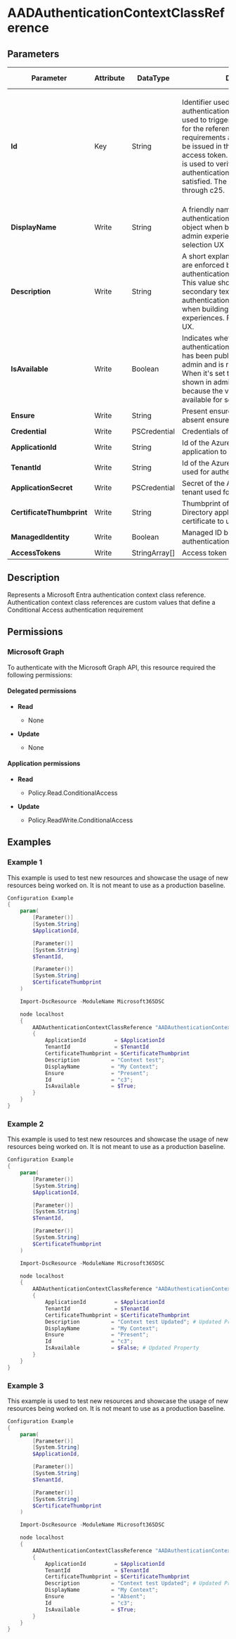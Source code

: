 ﻿# AADAuthenticationContextClassReference

## Parameters

| Parameter | Attribute | DataType | Description | Allowed Values |
| --- | --- | --- | --- | --- |
| **Id** | Key | String | Identifier used to reference the authentication context class. The id is used to trigger step-up authentication for the referenced authentication requirements and is the value that will be issued in the acrs claim of an access token. This value in the claim is used to verify that the required authentication context has been satisfied. The allowed values are c1 through c25. | `c1`, `c2`, `c3`, `c4`, `c5`, `c6`, `c7`, `c8`, `c9`, `c10`, `c11`, `c12`, `c13`, `c14`, `c15`, `c16`, `c17`, `c18`, `c19`, `c20`, `c21`, `c22`, `c23`, `c24`, `c25` |
| **DisplayName** | Write | String | A friendly name that identifies the authenticationContextClassReference object when building user-facing admin experiences. For example, a selection UX | |
| **Description** | Write | String | A short explanation of the policies that are enforced by authenticationContextClassReference. This value should be used to provide secondary text to describe the authentication context class reference when building user-facing admin experiences. For example, a selection UX. | |
| **IsAvailable** | Write | Boolean | Indicates whether the authenticationContextClassReference has been published by the security admin and is ready for use by apps. When it's set to false, it shouldn't be shown in admin UX experiences because the value isn't currently available for selection. | |
| **Ensure** | Write | String | Present ensures the policy exists, absent ensures it is removed. | `Present`, `Absent` |
| **Credential** | Write | PSCredential | Credentials of the Admin | |
| **ApplicationId** | Write | String | Id of the Azure Active Directory application to authenticate with. | |
| **TenantId** | Write | String | Id of the Azure Active Directory tenant used for authentication. | |
| **ApplicationSecret** | Write | PSCredential | Secret of the Azure Active Directory tenant used for authentication. | |
| **CertificateThumbprint** | Write | String | Thumbprint of the Azure Active Directory application's authentication certificate to use for authentication. | |
| **ManagedIdentity** | Write | Boolean | Managed ID being used for authentication. | |
| **AccessTokens** | Write | StringArray[] | Access token used for authentication. | |


## Description

Represents a Microsoft Entra authentication context class reference. Authentication context class references are custom values that define a Conditional Access authentication requirement

## Permissions

### Microsoft Graph

To authenticate with the Microsoft Graph API, this resource required the following permissions:

#### Delegated permissions

- **Read**

    - None

- **Update**

    - None

#### Application permissions

- **Read**

    - Policy.Read.ConditionalAccess

- **Update**

    - Policy.ReadWrite.ConditionalAccess

## Examples

### Example 1

This example is used to test new resources and showcase the usage of new resources being worked on.
It is not meant to use as a production baseline.

```powershell
Configuration Example
{
    param(
        [Parameter()]
        [System.String]
        $ApplicationId,

        [Parameter()]
        [System.String]
        $TenantId,

        [Parameter()]
        [System.String]
        $CertificateThumbprint
    )

    Import-DscResource -ModuleName Microsoft365DSC

    node localhost
    {
        AADAuthenticationContextClassReference "AADAuthenticationContextClassReference-Test"
        {
            ApplicationId         = $ApplicationId
            TenantId              = $TenantId
            CertificateThumbprint = $CertificateThumbprint
            Description          = "Context test";
            DisplayName          = "My Context";
            Ensure               = "Present";
            Id                   = "c3";
            IsAvailable          = $True;
        }
    }
}
```

### Example 2

This example is used to test new resources and showcase the usage of new resources being worked on.
It is not meant to use as a production baseline.

```powershell
Configuration Example
{
    param(
        [Parameter()]
        [System.String]
        $ApplicationId,

        [Parameter()]
        [System.String]
        $TenantId,

        [Parameter()]
        [System.String]
        $CertificateThumbprint
    )

    Import-DscResource -ModuleName Microsoft365DSC

    node localhost
    {
        AADAuthenticationContextClassReference "AADAuthenticationContextClassReference-Test"
        {
            ApplicationId         = $ApplicationId
            TenantId              = $TenantId
            CertificateThumbprint = $CertificateThumbprint
            Description          = "Context test Updated"; # Updated Property
            DisplayName          = "My Context";
            Ensure               = "Present";
            Id                   = "c3";
            IsAvailable          = $False; # Updated Property
        }
    }
}
```

### Example 3

This example is used to test new resources and showcase the usage of new resources being worked on.
It is not meant to use as a production baseline.

```powershell
Configuration Example
{
    param(
        [Parameter()]
        [System.String]
        $ApplicationId,

        [Parameter()]
        [System.String]
        $TenantId,

        [Parameter()]
        [System.String]
        $CertificateThumbprint
    )

    Import-DscResource -ModuleName Microsoft365DSC

    node localhost
    {
        AADAuthenticationContextClassReference "AADAuthenticationContextClassReference-Test"
        {
            ApplicationId         = $ApplicationId
            TenantId              = $TenantId
            CertificateThumbprint = $CertificateThumbprint
            Description          = "Context test Updated"; # Updated Property
            DisplayName          = "My Context";
            Ensure               = "Absent";
            Id                   = "c3";
            IsAvailable          = $True;
        }
    }
}
```

